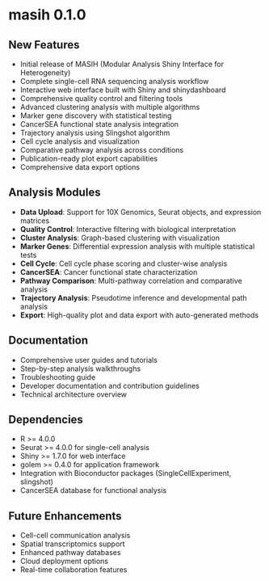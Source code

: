 # masih 0.1.0

## New Features

* Initial release of MASIH (Modular Analysis Shiny Interface for Heterogeneity)
* Complete single-cell RNA sequencing analysis workflow
* Interactive web interface built with Shiny and shinydashboard
* Comprehensive quality control and filtering tools
* Advanced clustering analysis with multiple algorithms
* Marker gene discovery with statistical testing
* CancerSEA functional state analysis integration
* Trajectory analysis using Slingshot algorithm
* Cell cycle analysis and visualization
* Comparative pathway analysis across conditions
* Publication-ready plot export capabilities
* Comprehensive data export options

## Analysis Modules

* **Data Upload**: Support for 10X Genomics, Seurat objects, and expression matrices
* **Quality Control**: Interactive filtering with biological interpretation
* **Cluster Analysis**: Graph-based clustering with visualization
* **Marker Genes**: Differential expression analysis with multiple statistical tests
* **Cell Cycle**: Cell cycle phase scoring and cluster-wise analysis
* **CancerSEA**: Cancer functional state characterization
* **Pathway Comparison**: Multi-pathway correlation and comparative analysis
* **Trajectory Analysis**: Pseudotime inference and developmental path analysis
* **Export**: High-quality plot and data export with auto-generated methods

## Documentation

* Comprehensive user guides and tutorials
* Step-by-step analysis walkthroughs
* Troubleshooting guide
* Developer documentation and contribution guidelines
* Technical architecture overview

## Dependencies

* R >= 4.0.0
* Seurat >= 4.0.0 for single-cell analysis
* Shiny >= 1.7.0 for web interface
* golem >= 0.4.0 for application framework
* Integration with Bioconductor packages (SingleCellExperiment, slingshot)
* CancerSEA database for functional analysis

## Future Enhancements

* Cell-cell communication analysis
* Spatial transcriptomics support
* Enhanced pathway databases
* Cloud deployment options
* Real-time collaboration features